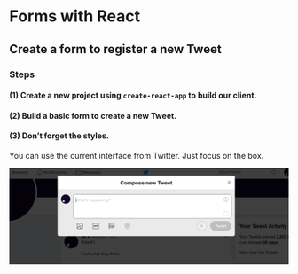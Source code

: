 # Forms with React

## Create a form to register a new Tweet

### Steps

#### (1) Create a new project using `create-react-app` to build our client.

#### (2) Build a basic form to create a new Tweet.

#### (3) Don’t forget the styles.

You can use the current interface from Twitter. Just focus on the box.

![Tweet Box](/twitter-box.png)
